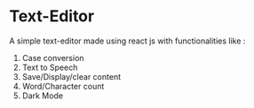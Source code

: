 # Text-Editor

A simple text-editor made using react js with functionalities like :
1) Case conversion
2) Text to Speech
3) Save/Display/clear content
4) Word/Character count
5) Dark Mode
